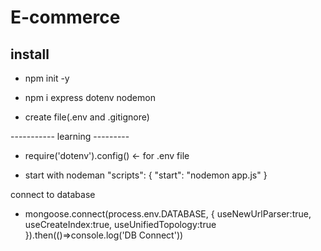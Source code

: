 # E-commerce

## install

- npm init -y

- npm i express dotenv nodemon

- create file(.env and .gitignore)



----------- learning ---------

- require('dotenv').config()   <- for .env file

- start with nodeman
"scripts": {
    "start": "nodemon app.js"
    }

connect to database
- mongoose.connect(process.env.DATABASE, {
    useNewUrlParser:true,
    useCreateIndex:true,
    useUnifiedTopology:true 
}).then(()=>console.log('DB Connect'))